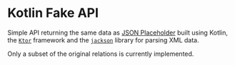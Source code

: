 # Kotlin Fake API

Simple API returning the same data as
[JSON Placeholder](https://jsonplaceholder.typicode.com/)
built using Kotlin, the [`Ktor`](https://ktor.io/) framework and the
[`jackson`](https://github.com/FasterXML/jackson-module-kotlin) library for
parsing XML data.

Only a subset of the original relations is currently implemented.
